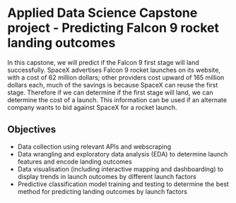 # Applied Data Science Capstone project - Predicting Falcon 9 rocket landing outcomes 

In this capstone, we will predict if the Falcon 9 first stage will land successfully. SpaceX advertises Falcon 9 rocket launches on its website, with a cost of 62 million dollars; other providers cost upward of 165 million dollars each, much of the savings is because SpaceX can reuse the first stage. Therefore if we can determine if the first stage will land, we can determine the cost of a launch. This information can be used if an alternate company wants to bid against SpaceX for a rocket launch.
## Objectives
- Data collection using relevant APIs and webscraping
- Data wrangling and exploratory data analysis (EDA) to determine launch features and encode landing outcomes
- Data visualisation (including interactive mapping and dashboarding) to display trends in launch outcomes by different launch factors
- Predictive classification model training and testing to determine the best method for predicting landing outcomes by launch factors
